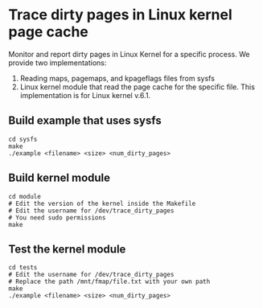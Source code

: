 # Trace dirty pages in Linux kernel page cache

Monitor and report dirty pages in Linux Kernel for a specific process. We
provide two implementations:

1. Reading maps, pagemaps, and kpageflags files from sysfs 
2. Linux kernel module that read the page cache for the specific file. This
   implementation is for Linux kernel v.6.1.

## Build example that uses sysfs
```
cd sysfs
make
./example <filename> <size> <num_dirty_pages>
```

## Build kernel module
```
cd module
# Edit the version of the kernel inside the Makefile
# Edit the username for /dev/trace_dirty_pages
# You need sudo permissions
make
```

## Test the kernel module
```
cd tests
# Edit the username for /dev/trace_dirty_pages
# Replace the path /mnt/fmap/file.txt with your own path
make
./example <filename> <size> <num_dirty_pages>
```
